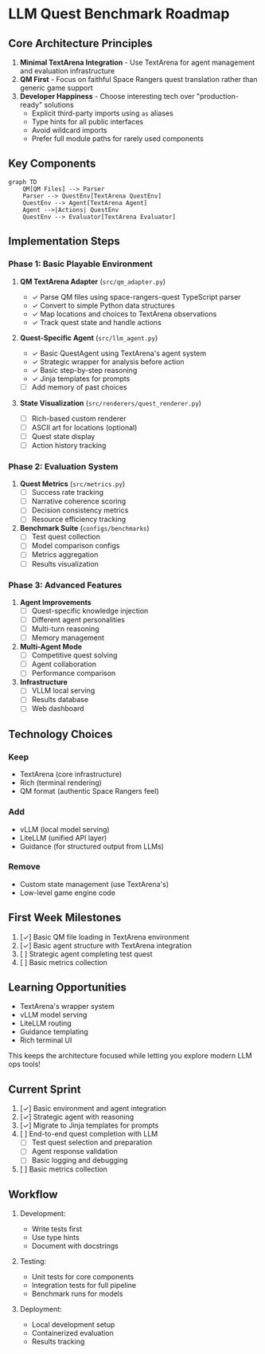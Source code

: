 # LLM Quest Benchmark Roadmap

## Core Architecture Principles
1. **Minimal TextArena Integration** - Use TextArena for agent management and evaluation infrastructure
2. **QM First** - Focus on faithful Space Rangers quest translation rather than generic game support
3. **Developer Happiness** - Choose interesting tech over "production-ready" solutions
   - Explicit third-party imports using `as` aliases
   - Type hints for all public interfaces
   - Avoid wildcard imports
   - Prefer full module paths for rarely used components

## Key Components

```mermaid
graph TD
    QM[QM Files] --> Parser
    Parser --> QuestEnv[TextArena QuestEnv]
    QuestEnv --> Agent[TextArena Agent]
    Agent -->|Actions| QuestEnv
    QuestEnv --> Evaluator[TextArena Evaluator]
```

## Implementation Steps

### Phase 1: Basic Playable Environment
1. **QM TextArena Adapter** (`src/qm_adapter.py`)
   - ✓ Parse QM files using space-rangers-quest TypeScript parser
   - ✓ Convert to simple Python data structures
   - ✓ Map locations and choices to TextArena observations
   - ✓ Track quest state and handle actions

2. **Quest-Specific Agent** (`src/llm_agent.py`)
   - ✓ Basic QuestAgent using TextArena's agent system
   - ✓ Strategic wrapper for analysis before action
   - ✓ Basic step-by-step reasoning
   - ✓ Jinja templates for prompts
   - [ ] Add memory of past choices

3. **State Visualization** (`src/renderers/quest_renderer.py`)
   - [ ] Rich-based custom renderer
   - [ ] ASCII art for locations (optional)
   - [ ] Quest state display
   - [ ] Action history tracking

### Phase 2: Evaluation System
1. **Quest Metrics** (`src/metrics.py`)
   - [ ] Success rate tracking
   - [ ] Narrative coherence scoring
   - [ ] Decision consistency metrics
   - [ ] Resource efficiency tracking

2. **Benchmark Suite** (`configs/benchmarks`)
   - [ ] Test quest collection
   - [ ] Model comparison configs
   - [ ] Metrics aggregation
   - [ ] Results visualization

### Phase 3: Advanced Features
1. **Agent Improvements**
   - [ ] Quest-specific knowledge injection
   - [ ] Different agent personalities
   - [ ] Multi-turn reasoning
   - [ ] Memory management

2. **Multi-Agent Mode**
   - [ ] Competitive quest solving
   - [ ] Agent collaboration
   - [ ] Performance comparison

3. **Infrastructure**
   - [ ] VLLM local serving
   - [ ] Results database
   - [ ] Web dashboard

## Technology Choices

### Keep
- TextArena (core infrastructure)
- Rich (terminal rendering)
- QM format (authentic Space Rangers feel)

### Add
- vLLM (local model serving)
- LiteLLM (unified API layer)
- Guidance (for structured output from LLMs)

### Remove
- Custom state management (use TextArena's)
- Low-level game engine code

## First Week Milestones
1. [✓] Basic QM file loading in TextArena environment
2. [✓] Basic agent structure with TextArena integration
3. [ ] Strategic agent completing test quest
4. [ ] Basic metrics collection

## Learning Opportunities
- TextArena's wrapper system
- vLLM model serving
- LiteLLM routing
- Guidance templating
- Rich terminal UI

This keeps the architecture focused while letting you explore modern LLM ops tools!

## Current Sprint
1. [✓] Basic environment and agent integration
2. [✓] Strategic agent with reasoning
3. [✓] Migrate to Jinja templates for prompts
4. [ ] End-to-end quest completion with LLM
   - [ ] Test quest selection and preparation
   - [ ] Agent response validation
   - [ ] Basic logging and debugging
5. [ ] Basic metrics collection

## Workflow
1. Development:
   - Write tests first
   - Use type hints
   - Document with docstrings

2. Testing:
   - Unit tests for core components
   - Integration tests for full pipeline
   - Benchmark runs for models

3. Deployment:
   - Local development setup
   - Containerized evaluation
   - Results tracking